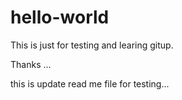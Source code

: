 # hello-world
This is just for testing and learing gitup.

Thanks ...

this is update read me file for testing...
